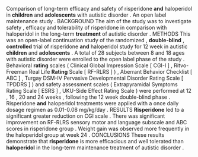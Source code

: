 Comparison of long-term efficacy and safety of risperidone **and** haloperidol in **children** and **adolescents** with autistic disorder . An open label maintenance study . BACKGROUND The aim of the study was to investigate safety , efficacy and tolerability of risperidone in comparison with haloperidol in the long-term **treatment** of autistic disorder . METHODS This was an open-label continuation study of the randomized , **double-blind** , **controlled** trial of risperidone **and** haloperidol study for 12 week in autistic **children** and **adolescents** . A total of 28 subjects between 8 and 18 ages with autistic disorder were enrolled to the open label phase of the study . Behavioral **rating** scales ( Clinical Global Impression Scale [ CGI-I ] , Ritvo-Freeman Real Life **Rating** Scale [ RF-RLRS ] ) , Aberrant Behavior Checklist [ ABC ] , Turgay DSM-IV Pervasive Developmental Disorder Rating Scale [ TPDDRS ] ) and safety assessment scales ( Extrapyramidal Symptoms Rating Scale [ ESRS ] , UKU-Side Effect Rating Scale ) were performed at 12 , 16 , 20 and 24 weeks , following the 12 week double-blind phase . Risperidone **and** haloperidol treatments were applied with a once daily dosage regimen as 0.01-0.08 mg/kg/day . RESULTS **Risperidone** led to a significant greater reduction on CGI scale . There was significant improvement on RF-RLRS sensory motor and language subscale and ABC scores in risperidone group . Weight gain was observed more frequently in the haloperidol group at week 24 . CONCLUSIONS These results demonstrate that **risperidone** is more efficacious and well tolerated than **haloperidol** in the long-term maintenance treatment of autistic disorder . 